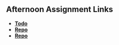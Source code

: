 ## Afternoon Assignment Links

* **[Todo](https://github.com/ScottWallin/Todo)**
* **[Repo](https://github.com/ScottWallin/<ASSIGNMENT_REPO>)**
* **[Repo](https://github.com/ScottWallin/<ASSIGNMENT_REPO>)**
